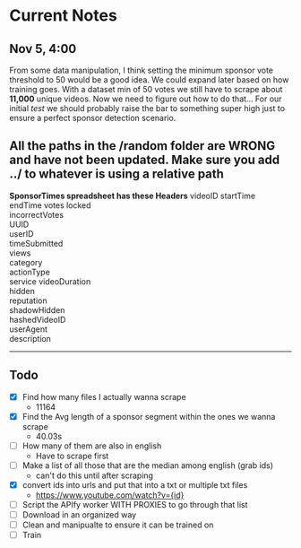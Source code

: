 # Current Notes
## Nov 5, 4:00
From some data manipulation, I think setting the minimum sponsor vote threshold to 50 would be a good idea.
We could expand later based on how training goes. With a dataset min of 50 votes we still have to scrape about **11,000** unique videos. Now we need to figure out how to do that...
For our initial *test* we should probably raise the bar to something super high just to ensure a perfect sponsor detection scenario. 

All the paths in the /random folder are WRONG and have not been updated. Make sure you add ../ to whatever is using a relative path 
---

**SponsorTimes spreadsheet has these Headers** 
videoID	
startTime	
endTime	
votes
locked	
incorrectVotes	
UUID	
userID	
timeSubmitted	
views	
category	
actionType	
service	
videoDuration	
hidden	
reputation	
shadowHidden	
hashedVideoID	
userAgent	
description

---

## Todo
- [x] Find how many files I actually wanna scrape
    - 11164
- [x] Find the Avg length of a sponsor segment within the ones we wanna scrape
    - 40.03s
- [ ] How many of them are also in english
    - Have to scrape first
- [ ] Make a list of all those that are the median among english (grab ids)
    - can't do this until after scraping 
- [x] convert ids into urls and put that into a txt or multiple txt files
    - https://www.youtube.com/watch?v={id}
- [ ] Script the APIfy worker WITH PROXIES to go through that list 
- [ ] Download in an organized way
- [ ] Clean and manipualte to ensure it can be trained on 
- [ ] Train